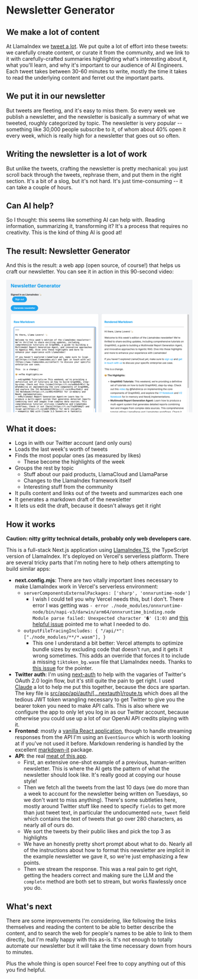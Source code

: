 # Newsletter Generator

## We make a lot of content

At LlamaIndex we [tweet a lot](https://x.com/llama_index). We put quite a lot of effort into these tweets: we carefully create content, or curate it from the community, and we link to it with carefully-crafted summaries highlighting what's interesting about it, what you'll learn, and why it's important to our audience of AI Engineers. Each tweet takes between 30-60 minutes to write, mostly the time it takes to read the underlying content and ferret out the important parts.

## We put it in our newsletter

But tweets are fleeting, and it's easy to miss them. So every week we publish a newsletter, and the newsletter is basically a summary of what we tweeted, roughly categorized by topic. The newsletter is very popular -- something like 30,000 people subscribe to it, of whom about 40% open it every week, which is really high for a newsletter that goes out so often.

## Writing the newsletter is a lot of work

But unlike the tweets, crafting the newsletter is pretty mechanical: you just scroll back through the tweets, rephrase them, and put them in the right section. It's a bit of a slog, but it's not hard. It's just time-consuming -- it can take a couple of hours.

## Can AI help?

So I thought: this seems like something AI can help with. Reading information, summarizing it, transforming it? It's a process that requires no creativity. This is the kind of thing AI is good at!

## The result: Newsletter Generator

And this is the result: a web app (open source, of course!) that helps us craft our newsletter. You can see it in action in this 90-second video:

[![screenshot](screenshot.png)](https://www.youtube.com/watch?v=3_RciT8yi9I)

## What it does:

* Logs in with our Twitter account (and only ours)
* Loads the last week's worth of tweets
* Finds the most popular ones (as measured by likes)
  * These become the highlights of the week
* Groups the rest by topic
  * Stuff about our paid products, LlamaCloud and LlamaParse
  * Changes to the LlamaIndex framework itself
  * Interesting stuff from the community
* It pulls content and links out of the tweets and summarizes each one
* It generates a markdown draft of the newsletter
* It lets us edit the draft, because it doesn't always get it right

## How it works

**Caution: nitty gritty technical details, probably only web developers care.**

This is a full-stack Next.js application using [LlamaIndex.TS](https://ts.llamaindex.ai/), the TypeScript version of LlamaIndex. It's deployed on Vercel's serverless platform. There are several tricky parts that I'm noting here to help others attempting to build similar apps:

* **next.config.mjs**: There are two vitally important lines necessary to make LlamaIndex work in Vercel's serverless environment:
  * `serverComponentsExternalPackages: ['sharp', 'onnxruntime-node']`
    * I wish I could tell you why Vercel needs this, but I don't. There error I was getting was `- error ./node_modules/onnxruntime-node/bin/napi-v3/darwin/arm64/onnxruntime_binding.node Module parse failed: Unexpected character '�' (1:0)` and [this helpful issue](https://github.com/xenova/transformers.js/issues/210) pointed me to what I needed to do.
  * `outputFileTracingIncludes: { "/api/*": ["./node_modules/**/*.wasm"], }`
    * This one I understand a bit better: Vercel attempts to optimize bundle sizes by excluding code that doesn't run, and it gets it wrong sometimes. This adds an override that forces it to include a missing `tiktoken_bg.wasm` file that LlamaIndex needs. Thanks to [this issue](https://github.com/orgs/vercel/discussions/1278) for the pointer.
* **Twitter auth**: I'm using [next-auth](https://next-auth.js.org/) to help with the vagaries of Twitter's OAuth 2.0 login flow, but it's still quite the pain to get right. I used [Claude](https://claude.ai/) a lot to help me put this together, because the docs are spartan. The key file is [src/app/api/auth/\[...nextauth\]/route.ts](src/app/api/auth/\[...nextauth\]/route.ts) which does all the tedious JWT token wrangling necessary to get Twitter to give you the bearer token you need to make API calls. This is also where we configure the app to only let you log in as our Twitter account, because otherwise you could use up a lot of our OpenAI API credits playing with it.
* **Frontend**: mostly a [vanilla React application](src/app/page.tsx), though to handle streaming responses from the API I'm using an `EventSource` which is worth looking at if you've not used it before. Markdown rendering is handled by the excellent [markdown-it](https://markdown-it.github.io/) package.
* **API**: the real [meat of this app](src/app/api/twitter/route.js).
  * First, an extensive one-shot example of a previous, human-written newsletter. This is where the AI gets the pattern of what the newsletter should look like. It's really good at copying our house style!
  * Then we fetch all the tweets from the last 10 days (we do more than a week to account for the newsletter being written on Tuesdays, so we don't want to miss anything). There's some subtleties here, mostly around Twitter stuff like need to specify `fields` to get more than just tweet text, in particular the undocumented `note_tweet` field which contains the text of tweets that go over 280 characters, as nearly all of ours do.
  * We sort the tweets by their public likes and pick the top 3 as highlights
  * We have an honestly pretty short prompt about what to do. Nearly all of the instructions about how to format this newsletter are implicit in the example newsletter we gave it, so we're just emphasizing a few points.
  * Then we stream the response. This was a real pain to get right, getting the headers correct and making sure the LLM and the `complete` method are both set to stream, but works flawlessly once you do.

## What's next

There are some improvements I'm considering, like following the links themselves and reading the content to be able to better describe the content, and to search the web for people's names to be able to link to them directly, but I'm really happy with this as-is. It's not enough to totally automate our newsletter but it will take the time necessary down from hours to minutes.

Plus the whole thing is open source! Feel free to copy anything out of this you find helpful.
